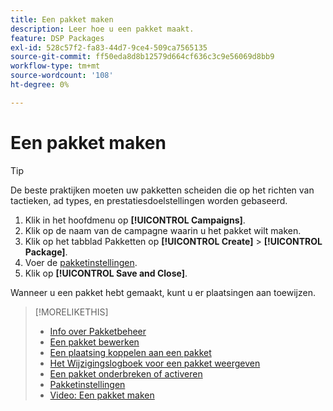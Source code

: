 ```yaml
---
title: Een pakket maken
description: Leer hoe u een pakket maakt.
feature: DSP Packages
exl-id: 528c57f2-fa83-44d7-9ce4-509ca7565135
source-git-commit: ff50eda8d8b12579d664cf636c3c9e56069d8bb9
workflow-type: tm+mt
source-wordcount: '108'
ht-degree: 0%

---
```


# Een pakket maken

>[!TIP]
>
>De beste praktijken moeten uw pakketten scheiden die op het richten van tactieken, ad types, en prestatiesdoelstellingen worden gebaseerd.

1. Klik in het hoofdmenu op **[!UICONTROL Campaigns]**.
1. Klik op de naam van de campagne waarin u het pakket wilt maken.
1. Klik op het tabblad Pakketten op **[!UICONTROL Create]** > **[!UICONTROL Package]**.
1. Voer de [pakketinstellingen](package-settings.md).
1. Klik op **[!UICONTROL Save and Close]**.

Wanneer u een pakket hebt gemaakt, kunt u er plaatsingen aan toewijzen.

>[!MORELIKETHIS]
>
>* [Info over Pakketbeheer](package-about.md)
>* [Een pakket bewerken](package-edit.md)
>* [Een plaatsing koppelen aan een pakket](package-attach-placement.md)
>* [Het Wijzigingslogboek voor een pakket weergeven](package-change-log.md)
>* [Een pakket onderbreken of activeren](package-pause-activate.md)
>* [Pakketinstellingen](package-settings.md)
>* [Video: Een pakket maken](https://experienceleague.adobe.com/docs/advertising-learn/tutorials/dsp/package-create.html?lang=nl-NL)

